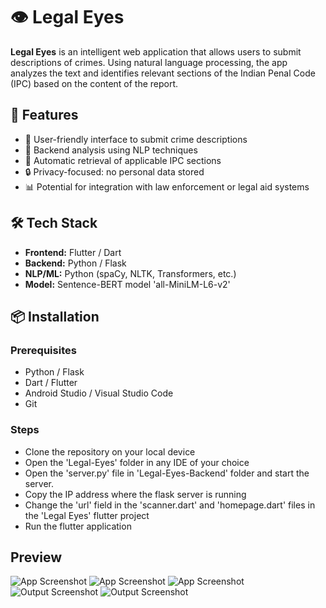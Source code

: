 # 👁️ Legal Eyes

**Legal Eyes** is an intelligent web application that allows users to submit descriptions of crimes. Using natural language processing, the app analyzes the text and identifies relevant sections of the Indian Penal Code (IPC) based on the content of the report.

## 🚀 Features

- 📝 User-friendly interface to submit crime descriptions
- 🤖 Backend analysis using NLP techniques
- 📜 Automatic retrieval of applicable IPC sections
- 🔒 Privacy-focused: no personal data stored
- 📊 Potential for integration with law enforcement or legal aid systems

## 🛠️ Tech Stack

- **Frontend:** Flutter / Dart
- **Backend:** Python / Flask
- **NLP/ML:** Python (spaCy, NLTK, Transformers, etc.)
- **Model:** Sentence-BERT model 'all-MiniLM-L6-v2'

## 📦 Installation

### Prerequisites

- Python / Flask
- Dart / Flutter
- Android Studio / Visual Studio Code
- Git

### Steps

- Clone the repository on your local device
- Open the 'Legal-Eyes' folder in any IDE of your choice
- Open the 'server.py' file in 'Legal-Eyes-Backend' folder and start the server.
- Copy the IP address where the flask server is running
- Change the 'url' field in the 'scanner.dart' and 'homepage.dart' files in the 'Legal Eyes' flutter project
- Run the flutter application

## Preview
![App Screenshot](https://github.com/user-attachments/assets/f38d759f-7e0e-45bb-9e80-99b5f7e41a17)
![App Screenshot](https://github.com/user-attachments/assets/c4f1015d-a761-4703-b45d-0c4de7c9df3f)
![App Screenshot](https://github.com/user-attachments/assets/773ca8de-880b-4051-a45a-47cf6d1ff7dd)
![Output Screenshot](https://github.com/user-attachments/assets/46df5194-27bc-4552-824c-1f67411f78fd)
![Output Screenshot](https://github.com/user-attachments/assets/92e1f523-baf4-4071-b263-24ccf371f797)







